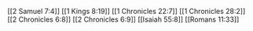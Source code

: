 [[2 Samuel 7:4]]
[[1 Kings 8:19]]
[[1 Chronicles 22:7]]
[[1 Chronicles 28:2]]
[[2 Chronicles 6:8]]
[[2 Chronicles 6:9]]
[[Isaiah 55:8]]
[[Romans 11:33]]
